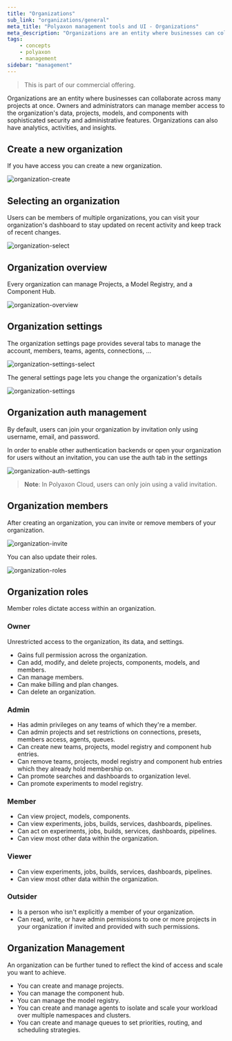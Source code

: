 ```yaml
---
title: "Organizations"
sub_link: "organizations/general"
meta_title: "Polyaxon management tools and UI - Organizations"
meta_description: "Organizations are an entity where businesses can collaborate across many projects at once."
tags:
    - concepts
    - polyaxon
    - management
sidebar: "management"
---
```


<blockquote class="commercial">This is part of our commercial offering.</blockquote>

Organizations are an entity where businesses can collaborate across many projects at once.
Owners and administrators can manage member access to the organization's data, projects, models, and components with sophisticated security and administrative features.
Organizations can also have analytics, activities, and insights.

## Create a new organization

If you have access you can create a new organization.

![organization-create](../../../../content/images/dashboard/orgs/create.png)

## Selecting an organization

Users can be members of multiple organizations,
you can visit your organization's dashboard to stay updated on recent activity and keep track of recent changes.

![organization-select](../../../../content/images/dashboard/orgs/select.png)

## Organization overview

Every organization can manage Projects, a Model Registry, and a Component Hub.

![organization-overview](../../../../content/images/dashboard/orgs/overview.png)

## Organization settings

The organization settings page provides several tabs to manage the account, members, teams, agents, connections, ...

![organization-settings-select](../../../../content/images/dashboard/orgs/settings-select.png)

The general settings page lets you change the organization's details

![organization-settings](../../../../content/images/dashboard/orgs/settings.png)

## Organization auth management

By default, users can join your organization by invitation only using username, email, and password.

In order to enable other authentication backends or open your organization for users without an invitation, you can use the auth tab in the settings

![organization-auth-settings](../../../../content/images/dashboard/orgs/auth-settings.png)

> **Note**: In Polyaxon Cloud, users can only join using a valid invitation.

## Organization members

After creating an organization,
you can invite or remove members of your organization.

![organization-invite](../../../../content/images/dashboard/orgs/invite.png)

You can also update their roles.

![organization-roles](../../../../content/images/dashboard/orgs/roles.png)


## Organization roles

Member roles dictate access within an organization.

### Owner

Unrestricted access to the organization, its data, and settings.

 * Gains full permission across the organization.
 * Can add, modify, and delete projects, components, models, and members.
 * Can manage members.
 * Can make billing and plan changes.
 * Can delete an organization.

### Admin

 * Has admin privileges on any teams of which they're a member.
 * Can admin projects and set restrictions on connections, presets, members access, agents, queues.
 * Can create new teams, projects, model registry and component hub entries.
 * Can remove teams, projects, model registry and component hub entries which they already hold membership on.
 * Can promote searches and dashboards to organization level.
 * Can promote experiments to model registry.

### Member
 
 * Can view project, models, components.
 * Can view experiments, jobs, builds, services, dashboards, pipelines.
 * Can act on experiments, jobs, builds, services, dashboards, pipelines.
 * Can view most other data within the organization.

### Viewer

 * Can view experiments, jobs, builds, services, dashboards, pipelines.
 * Can view most other data within the organization.

### Outsider

 * Is a person who isn't explicitly a member of your organization.
 * Can read, write, or have admin permissions to one or more projects in your organization if invited and provided with such permissions.


## Organization Management

An organization can be further tuned to reflect the kind of access and scale you want to achieve.

 * You can create and manage projects.
 * You can manage the component hub.
 * You can manage the model registry.
 * You can create and manage agents to isolate and scale your workload over multiple namespaces and clusters.
 * You can create and manage queues to set priorities, routing, and scheduling strategies.
